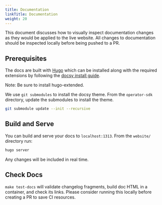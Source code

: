 ```yaml
---
title: Documentation
linkTitle: Documentation
weight: 20
---
```


This document discusses how to visually inspect documentation changes as they would be applied
to the live website. All changes to documentation should be inspected locally before being pushed
to a PR.

## Prerequisites

The docs are built with [Hugo][hugo] which can be installed along with the
required extensions by following the [docsy install guide][docsy-install].

Note: Be sure to install hugo-extended.

We use `git submodules` to install the docsy theme. From the
`operator-sdk` directory, update the submodules to install the theme.

```sh
git submodule update --init --recursive
```

## Build and Serve

You can build and serve your docs to `localhost:1313`. From the `website/`
directory run:

```sh
hugo server
```

Any changes will be included in real time.

## Check Docs

`make test-docs` will validate changelog fragments, build doc HTML in a container, and check its links.
Please consider running this locally before creating a PR to save CI resources.

[hugo]:https://gohugo.io/
[docsy-install]:https://www.docsy.dev/docs/getting-started/#prerequisites-and-installation
